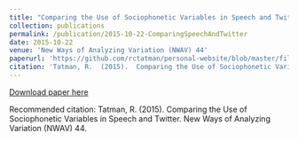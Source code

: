 ```yaml
---
title: "Comparing the Use of Sociophonetic Variables in Speech and Twitter "
collection: publications
permalink: /publication/2015-10-22-ComparingSpeechAndTwitter
date: 2015-10-22
venue: 'New Ways of Analyzing Variation (NWAV) 44'
paperurl: 'https://github.com/rctatman/personal-website/blob/master/files/https://github.com/rctatman/personal-website/blob/master/files/Tatman_2015_ComparingSpeechAndTwitter.pdf'
citation: 'Tatman, R.  (2015).  Comparing the Use of Sociophonetic Variables in Speech and Twitter.  New Ways of Analyzing Variation (NWAV) 44.  '
---
```

[Download paper here](https://github.com/rctatman/personal-website/blob/master/files/https://github.com/rctatman/personal-website/blob/master/files/Tatman_2015_ComparingSpeechAndTwitter.pdf)

Recommended citation: Tatman, R.  (2015).  Comparing the Use of Sociophonetic Variables in Speech and Twitter.  New Ways of Analyzing Variation (NWAV) 44.  